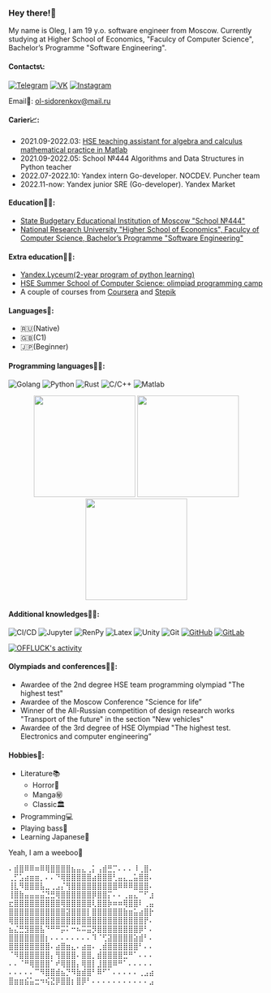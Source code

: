 ### Hey there!👋
My name is Oleg, I am 19 y.o. software engineer from Moscow.
Currently studying at Higher School of Economics, "Faculcy of Computer Science", Bachelor’s Programme "Software Engineering".

#### Contacts📞:
[![Telegram](https://img.shields.io/badge/telegram-1DA1F2?logo=telegram&style=for-the-badge&logoColor=fff)](https://t.me/olegsama)
[![VK](https://img.shields.io/badge/VK-4b74a2?logo=vk&style=for-the-badge&logoColor=fff)](https://vk.com/olegsama)
[![Instagram](https://img.shields.io/badge/Instagram-fd5342?logo=instagram&style=for-the-badge&logoColor=fff)](https://www.instagram.com/off____luck)

Email💌: ol-sidorenkov@mail.ru

#### Carier📈:
- 2021.09-2022.03: [HSE teaching assistant for algebra and calculus mathematical practice in Matlab](https://cs.hse.ru/initiative/2021/2022-2)
- 2021.09-2022.05: School №444 Algorithms and Data Structures in Python teacher
- 2022.07-2022.10: Yandex intern Go-developer. NOCDEV. Puncher team
- 2022.11-now: Yandex junior SRE (Go-developer). Yandex Market

#### Education👨‍🎓:
- [State Budgetary Educational Institution of Moscow "School №444"](https://schv444.mskobr.ru)
- [National Research University "Higher School of Economics", Faculcy of Computer Science, Bachelor’s Programme "Software Engineering"](https://www.hse.ru/en/ba/se)

#### Extra education👨‍🔧:
- [Yandex.Lyceum(2-year program of python learning)](https://yandexlyceum.ru)
- [HSE Summer School of Computer Science: olimpiad programming camp](https://cs.hse.ru/csss)
- A couple of courses from [Coursera](https://www.coursera.org) and [Stepik](https://stepik.org/users/153748980/certificates)

#### Languages👅:
- 🇷🇺(Native)
- 🇬🇧(C1)
- 🇯🇵(Beginner)

#### Programming languages👨‍💻:
![Golang](https://img.shields.io/badge/-Golang-f7d3a4?style=for-the-badge&logo=go&logoColor=6cc)
![Python](https://img.shields.io/badge/-Python-ffd541?style=for-the-badge&logo=Python)
![Rust](https://img.shields.io/badge/-Rust-868782?style=for-the-badge&logo=rust&logoColor=633)
![C/C++](https://img.shields.io/badge/C/C++-1c598f?style=for-the-badge&logo=cplusplus&logoColor=fff)
![Matlab](https://img.shields.io/badge/Matlab-d4291c?style=for-the-badge)

<p align="center">
<img height="200" src="https://github-readme-stats.vercel.app/api/top-langs/?username=OFFLUCK&langs_count=10&layout=compact"/>
<img height="200" src="https://github-readme-stats.vercel.app/api?username=OFFLUCK"/>
<img height="200" src="https://github-readme-streak-stats.herokuapp.com/?user=OFFLUCK"/>
</p>

#### Additional knowledges👨‍🏭:
![CI/CD](https://img.shields.io/badge/-CI/CD-b2ff44?style=for-the-badge)
![Jupyter](https://img.shields.io/badge/-Jupyter-616362?style=for-the-badge&logo=jupyter&logoColor=f63)
![RenPy](https://img.shields.io/badge/-RenPy-ffad55?style=for-the-badge)
![Latex](https://img.shields.io/badge/-Latex-4dffff?style=for-the-badge&logo=latex&logoColor=044)
![Unity](https://img.shields.io/badge/-Unity-eeeeee?style=for-the-badge&logo=unity&logoColor=000)
![Git](https://img.shields.io/badge/-Git-e25a39?style=for-the-badge&logo=git&logoColor=fff)
[![GitHub](https://img.shields.io/badge/-GitHub-25292e?style=for-the-badge&logo=github&logoColor=fff)](https://github.com/OFFLUCK)
[![GitLab](https://img.shields.io/badge/-GitLab-4a4e9e?style=for-the-badge&logo=gitlab&logoColor=fff)](https://gitlab.com/OFFLUCK)

<a href="https://github.com/ashutosh00710/github-readme-activity-graph"><img alt="OFFLUCK's activity" src="https://denvercoder1-activity-graph.herokuapp.com/graph/?username=OFFLUCK&theme=github-light&custom_title=OFFLUCK%27s%20activity" /></a>

#### Olympiads and conferences👨‍🏫:
- Awardee of the 2nd degree HSE team programming olympiad "The highest test"
- Awardee of the Moscow Conference "Science for life”
- Winner of the All-Russian competition of design research works "Transport of the future" in the section "New vehicles"
- Awardee of the 3rd degree of HSE Olympiad "The highest test. Electronics and computer engineering”

#### Hobbies👾:
- Literature📚
  - Horror👻
  - Manga㊙️
  - Classic🏛
- Programming💻
- Playing bass🎸
- Learning Japanese🎌

Yeah, I am a weeboo🎎

⠄⣾⣿⠿⠿⠶⠿⢿⣿⣿⣿⣿⣦⣤⣄⢀⡅⢠⣾⣛⡉⠄⠄⠄⠸⢀⣿⠄<br/>
⢀⡋⣡⣴⣶⣶⡀⠄⠄⠙⢿⣿⣿⣿⣿⣿⣴⣿⣿⣿⢃⣤⣄⣀⣥⣿⣿⠄<br/>
⢸⣇⠻⣿⣿⣿⣧⣀⢀⣠⡌⢻⣿⣿⣿⣿⣿⣿⣿⣿⣿⠿⠿⠿⣿⣿⣿⠄<br/>
⢸⣿⣷⣤⣤⣤⣬⣙⣛⢿⣿⣿⣿⣿⣿⣿⡿⣿⣿⡍⠄⠄⢀⣤⣄⠉⠋⣰<br/>
⣖⣿⣿⣿⣿⣿⣿⣿⣿⣿⢿⣿⣿⣿⣿⣿⢇⣿⣿⡷⠶⠶⢿⣿⣿⠇⢀⣤<br/>
⣿⣿⣿⣿⣿⣿⣿⣿⣿⣿⣿⣽⣿⣿⣿⡇⣿⣿⣿⣿⣿⣿⣷⣶⣥⣴⣿⡗<br/>
⢿⣿⣿⣿⣿⣿⣿⣿⣿⣿⣿⣿⣿⣿⣿⣿⣿⣿⣿⣿⣿⣿⣿⣿⣿⣿⡟⠄<br/>
⣦⣌⣛⣻⣿⣿⣧⠙⠛⠛⡭⠅⠒⠦⠭⣭⡻⣿⣿⣿⣿⣿⣿⣿⣿⡿⠃⠄<br/>
⣿⣿⣿⣿⣿⣿⣿⡆⠄⠄⠄⠄⠄⠄⠄⠄⠹⠈⢋⣽⣿⣿⣿⣿⣵⣾⠃⠄<br/>
⣿⣿⣿⣿⣿⣿⣿⣿⠄⣴⣿⣶⣄⠄⣴⣶⠄⢀⣾⣿⣿⣿⣿⣿⣿⠃⠄⠄<br/>
⠈⠻⣿⣿⣿⣿⣿⣿⡄⢻⣿⣿⣿⠄⣿⣿⡀⣾⣿⣿⣿⣿⣛⠛⠁⠄⠄⠄<br/>
⠄⠄⠈⠛⢿⣿⣿⣿⠁⠞⢿⣿⣿⡄⢿⣿⡇⣸⣿⣿⠿⠛⠁⠄⠄⠄⠄⠄<br/>
⠄⠄⠄⠄⠄⠉⠻⣿⣿⣾⣦⡙⠻⣷⣾⣿⠃⠿⠋⠁⠄⠄⠄⠄⠄⢀⣠⣴<br/>
⣿⣶⣶⣮⣥⣒⠲⢮⣝⡿⣿⣿⡆⣿⡿⠃⠄⠄⠄⠄⠄⠄⠄⠄⠄⠄⠄⣠<br/>


<!--
**OFFLUCK/OFFLUCK** is a ✨ _special_ ✨ repository because its `README.md` (this file) appears on your GitHub profile.

Here are some ideas to get you started:

- 🔭 I’m currently working on ...
- 🌱 I’m currently learning ...
- 👯 I’m looking to collaborate on ...
- 🤔 I’m looking for help with ...
- 💬 Ask me about ...
- 📫 How to reach me: ...
- 😄 Pronouns: ...
- ⚡ Fun fact: ...
-->
